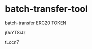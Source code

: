 # batch-transfer-tool
batch-transfer ERC20 TOKEN






























































j0uYT8iJz

tLccn7
